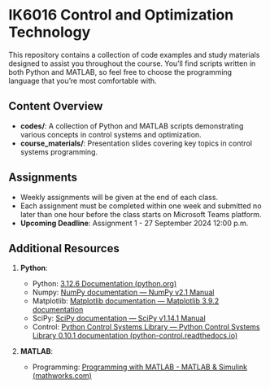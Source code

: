 # IK6016 Control and Optimization Technology

This repository contains a collection of code examples and study materials designed to assist you throughout the course. You’ll find scripts written in both Python and MATLAB, so feel free to choose the programming language that you’re most comfortable with.

## Content Overview
- **codes/**: A collection of Python and MATLAB scripts demonstrating various concepts in control systems and optimization.
- **course_materials/**: Presentation slides covering key topics in control systems programming.

## Assignments
- Weekly assignments will be given at the end of each class.
- Each assignment must be completed within one week and submitted no later than one hour before the class starts on Microsoft Teams platform.
- **Upcoming Deadline**: Assignment 1 - 27 September 2024 12:00 p.m.

## Additional Resources

1. **Python**:
    - Python: [3.12.6 Documentation (python.org)](https://docs.python.org/3/)
    - Numpy: [NumPy documentation — NumPy v2.1 Manual](https://numpy.org/doc/stable/)
    - Matplotlib: [Matplotlib documentation — Matplotlib 3.9.2 documentation](https://matplotlib.org/stable/index.html)
    - SciPy: [SciPy documentation — SciPy v1.14.1 Manual](https://docs.scipy.org/doc/scipy/)
    - Control: [Python Control Systems Library — Python Control Systems Library 0.10.1 documentation (python-control.readthedocs.io)](https://python-control.readthedocs.io/en/0.10.1/)

2. **MATLAB**:
    - Programming: [Programming with MATLAB - MATLAB & Simulink (mathworks.com)](https://www.mathworks.com/products/matlab/programming-with-matlab.html)
